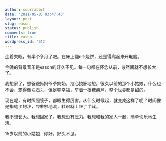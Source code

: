 ```yaml
---
author: sourrabbit
date: '2011-05-06 03:47:43'
layout: post
slug: eason
status: publish
comments: true
title: eason
wordpress_id: '542'
---
```


连着失眠，有半个多月了吧。在床上翻n个烧饼，还是得爬起来开电脑。

今晚的背景音乐是eason的好久不见。每一句都在怀念从前，忽然间就不想长大了。

我想家了，想爸爸妈妈爷爷奶奶，挖心挠肝地想。很久以前的那个小姑娘，什么也不会，笨得像块石头，但足够幸福，举着一根糖葫芦，整个世界都是甜的。

现在呢，有时照照镜子，都眼生得厉害。从什么时候起，就变成这样了呢？时间像是指缝里的沙，哗啦啦地流，转眼就土埋了半截。

我不想长大。我想回家了。我想没有压力。我想和我的家人一起，简单快乐地生活。

15岁以前的小姑娘，你好，好久不见。

